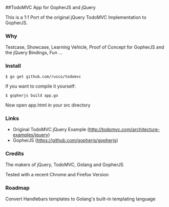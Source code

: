 ##TodoMVC App for GopherJS and jQuery

This is a 1:1 Port of the original jQuery TodoMVC Implementation to GopherJS.

### Why

Testcase, Showcase, Learning Vehicle, Proof of Concept for GopherJS and the jQuery Bindings, Fun ...

### Install 

    $ go get github.com/rusco/todomvc 

If you want to compile it yourself:

	$ gopherjs build app.go

   
Now open app.html in your src directory

### Links

- Original TodoMVC jQuery Example (http://todomvc.com/architecture-examples/jquery)
- GopherJS (https://github.com/gopherjs/gopherjs)


### Credits 

The makers of jQuery, TodoMVC, Golang and GopherJS

Tested with a recent Chrome and Firefox Version


### Roadmap

Convert Handlebars templates to Golang's built-in templating language
